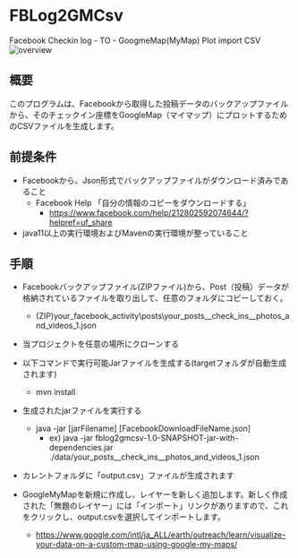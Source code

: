 # FBLog2GMCsv
Facebook Checkin log - TO -  GoogmeMap(MyMap) Plot import CSV
![overview](https://github.com/genhirano/FBLog2GMCsv/assets/3538386/d5cdedfa-6aef-468c-8073-1e875c3871f3)


## 概要
このプログラムは、Facebookから取得した投稿データのバックアップファイルから、そのチェックイン座標をGoogleMap（マイマップ）にプロットするためのCSVファイルを生成します。

## 前提条件
* Facebookから、Json形式でバックアップファイルがダウンロード済みであること
  * Facebook Help 「自分の情報のコピーをダウンロードする」
    * https://www.facebook.com/help/212802592074644/?helpref=uf_share
* java11以上の実行環境およびMavenの実行環境が整っていること 

## 手順
* Facebookバックアップファイル(ZIPファイル)から、Post（投稿）データが格納されているファイルを取り出して、任意のフォルダにコピーしておく。
  * (ZIP)your_facebook_activity\posts\your_posts__check_ins__photos_and_videos_1.json
* 当プロジェクトを任意の場所にクローンする
* 以下コマンドで実行可能Jarファイルを生成する(targetフォルダが自動生成されます)
  * mvn install
* 生成されたjarファイルを実行する
  * java -jar [jarFilename]  [FacebookDownloadFileName.json]
    * ex) java -jar fblog2gmcsv-1.0-SNAPSHOT-jar-with-dependencies.jar ./data/your_posts__check_ins__photos_and_videos_1.json

* カレントフォルダに「output.csv」ファイルが生成されます
* GoogleMyMapを新規に作成し、レイヤーを新しく追加します。新しく作成された「無題のレイヤー」には「インポート」リンクがありますので、これをクリックし、output.csvを選択してインポートします。
  * https://www.google.com/intl/ja_ALL/earth/outreach/learn/visualize-your-data-on-a-custom-map-using-google-my-maps/